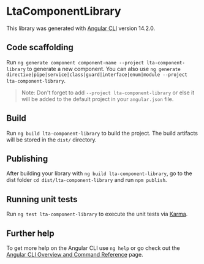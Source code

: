 # LtaComponentLibrary

This library was generated with [Angular CLI](https://github.com/angular/angular-cli) version 14.2.0.

## Code scaffolding

Run `ng generate component component-name --project lta-component-library` to generate a new component. You can also use `ng generate directive|pipe|service|class|guard|interface|enum|module --project lta-component-library`.
> Note: Don't forget to add `--project lta-component-library` or else it will be added to the default project in your `angular.json` file. 

## Build

Run `ng build lta-component-library` to build the project. The build artifacts will be stored in the `dist/` directory.

## Publishing

After building your library with `ng build lta-component-library`, go to the dist folder `cd dist/lta-component-library` and run `npm publish`.

## Running unit tests

Run `ng test lta-component-library` to execute the unit tests via [Karma](https://karma-runner.github.io).

## Further help

To get more help on the Angular CLI use `ng help` or go check out the [Angular CLI Overview and Command Reference](https://angular.io/cli) page.
